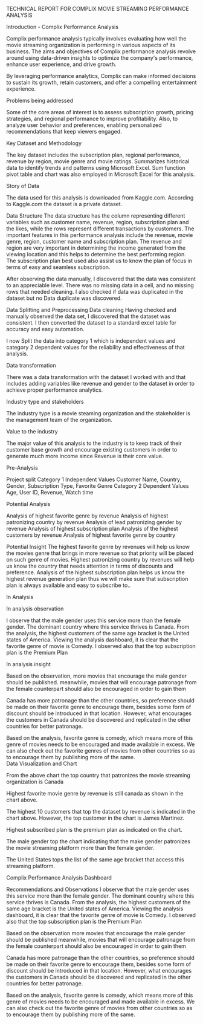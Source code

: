 TECHNICAL REPORT FOR COMPLIX MOVIE STREAMING PERFORMANCE ANALYSIS 

Introduction - Complix Performance Analysis

Complix performance analysis typically involves evaluating how well the movie streaming organization is performing in various aspects of its business. The aims and objectives of Complix performance analysis revolve around using data-driven insights to optimize the company's performance, enhance user experience, and drive growth.

By leveraging performance analytics, Complix can make informed decisions to sustain its growth, retain customers, and offer a compelling entertainment experience. 

Problems being addressed

Some of the core areas of interest is to assess subscription growth, pricing strategies, and regional performance to improve profitability. Also, to analyze user behavior and preferences, enabling personalized recommendations that keep viewers engaged.

Key Dataset and Methodology 

The key dataset includes the subscription plan, regional performance, revenue by region, movie genre and movie ratings. Summarizes historical data to identify trends and patterns using Microsoft Excel. Sum function pivot table and chart was also employed in Microsoft Excel for this analysis.

Story of Data

The data used for this analysis is downloaded from Kaggle.com. According to Kaggle.com the dataset is a private dataset. 

Data Structure
The data structure has the column representing different variables such as customer name, revenue, region, subscription plan and the likes, while the rows represent different transactions by customers.
The important features in this performance analysis include the revenue, movie genre, region, customer name and subscription plan. The revenue and region are very important in determining the income generated from the viewing location and this helps to determine the best performing region. The subscription plan best used also assist us to know the plan of focus in terms of easy and seamless subscription.  

After observing the data manually, I discovered that the data was consistent to an appreciable level. There was no missing data in a cell, and no missing rows that needed cleaning. I also checked if data was duplicated in the dataset but no Data duplicate was discovered.

Data Splitting and Preprocessing
Data cleaning
Having checked and manually observed the data set, I discovered that the dataset was consistent. I then converted the dataset to a standard excel table for accuracy and easy automation.

I now Split the data into category 1 which is independent values and category 2 dependent values for the reliability and effectiveness of that analysis.

Data transformation 

There was a data transformation with the dataset I worked with and that includes adding variables like revenue and gender to the dataset in order to achieve proper performance analytics. 

Industry type and stakeholders

The industry type is a movie steaming organization and the stakeholder is the management team of the organization.

Value to the industry

The major value of this analysis to the industry is to keep track of their customer base growth and encourage existing customers in order to generate much more income since Revenue is their core value.

Pre-Analysis

Project split
Category 1 Independent Values
Customer Name, Country, Gender, Subscription Type, Favorite Genre
Category 2 Dependent Values
Age, User ID, Revenue, Watch time

Potential Analysis

Analysis of highest favorite genre by revenue
Analysis of highest patronizing country by revenue
Analysis of lead patronizing gender by revenue 
Analysis of highest subscription plan 
Analysis of the highest customers by revenue
Analysis of highest favorite genre by country

Potential Insight 
The highest favorite genre by revenues will help us know the movies genre that brings in more revenue so that priority will be placed on such genre of movies. 
Highest patronizing country by revenues will help us know the country that needs attention in terms of discounts and preference.
Analysis of the highest subscription plan helps us know the highest revenue generation plan thus we will make sure that subscription plan is always available and easy to subscribe to.. 

In Analysis

In analysis observation

I observe that the male gender uses this service more than the female gender. The dominant country where this service thrives is Canada. From the analysis, the highest customers of the same age bracket is the United states of America. Viewing the analysis dashboard, it is clear that the favorite genre of movie is Comedy. I observed also that the top subscription plan is the Premium Plan 

In analysis insight

Based on the observation, more movies that encourage the male gender should be published. meanwhile, movies that will encourage patronage from the female counterpart should also be encouraged in order to gain them

Canada has more patronage than the other countries, so preference should be made on their favorite genre to encourage them, besides some form of discount should be introduced in that location. However, what encourages the customers in Canada should be discovered and replicated in the other countries for better patronage. 

Based on the analysis, favorite genre is comedy, which means more of this genre of movies needs to be encouraged and made available in excess. We can also check out the favorite genres of movies from other countries so as to encourage them by publishing more of the same.  
Data Visualization and Chart 
 


From the above chart the top country that patronizes the movie streaming organization is Canada 



Highest favorite movie genre by revenue is still canada as shown in the chart above.




The highest 10 customers that top the dataset by revenue is indicated in the chart above. However, the top customer in the chart is James Martinez.


 

Highest subscribed plan is the premium plan as indicated on the chart.



The male gender top the chart indicating that the make gender patronizes the movie streaming platform more than the female gender.



The United States tops the list of the same age bracket that access this streaming platform.


Complix Performance Analysis Dashboard





Recommendations and Observations
I observe that the male gender uses this service more than the female gender. The dominant country where this service thrives is Canada. From the analysis, the highest customers of the same age bracket is the United states of America. Viewing the analysis dashboard, it is clear that the favorite genre of movie is Comedy. I observed also that the top subscription plan is the Premium Plan 

Based on the observation more movies that encourage the male gender should be published meanwhile, movies that will encourage patronage from the female counterpart should also be encouraged in order to gain them

Canada has more patronage than the other countries, so preference should be made on their favorite genre to encourage them, besides some form of discount should be introduced in that location. However, what encourages the customers in Canada should be discovered and replicated in the other countries for better patronage. 

Based on the analysis, favorite genre is comedy, which means more of this genre of movies needs to be encouraged and made available in excess. We can also check out the favorite genre of movies from other countries so as to encourage them by publishing more of the same.

